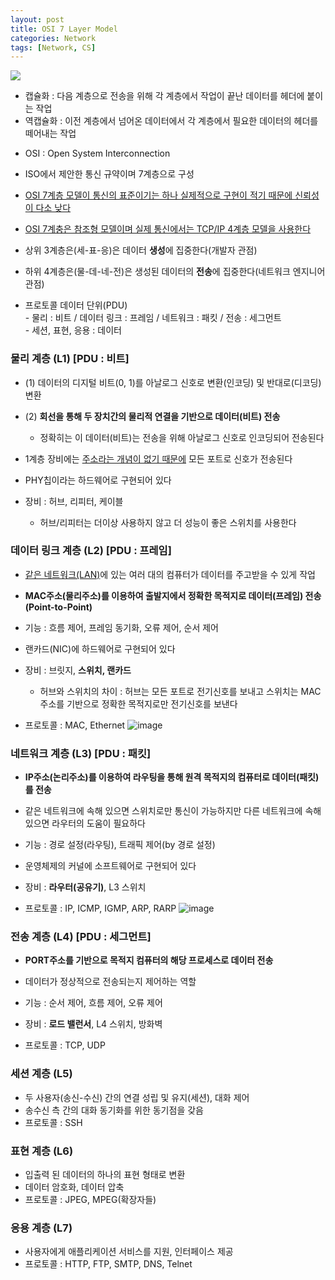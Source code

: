 ```yaml
---
layout: post
title: OSI 7 Layer Model
categories: Network
tags: [Network, CS]
---
```

![](https://blog.kakaocdn.net/dn/cnSGAt/btqFxAaBZKp/oerjCKYHcWuAmy482LzlAk/img.png)
- 캡슐화 : 다음 계층으로 전송을 위해 각 계층에서 작업이 끝난 데이터를 헤더에 붙이는 작업
- 역캡슐화 : 이전 계층에서 넘어온 데이터에서 각 계층에서 필요한 데이터의 헤더를 떼어내는 작업

* OSI : Open System Interconnection
* ISO에서 제안한 통신 규약이며 7계층으로 구성 
* <u>OSI 7계층 모델이 통신의 표준이기는 하나 실제적으로 구현이 적기 때문에 신뢰성이 다소 낮다</u>
* <u>OSI 7계충은 참조형 모델이며 실제 통신에서는 TCP/IP 4계층 모델을 사용한다</u>

* 상위 3계층은(세-표-응)은 데이터 **생성**에 집중한다(개발자 관점)
* 하위 4계층은(물-데-네-전)은 생성된 데이터의 **전송**에 집중한다(네트워크 엔지니어 관점)


* 프로토콜 데이터 단위(PDU)  
 \- 물리 : 비트 / 데이터 링크 : 프레임 / 네트워크 : 패킷 / 전송 : 세그먼트  
 \- 세션, 표현, 응용 : 데이터 

### 물리 계층 (L1) \[PDU : 비트\]

- (1) 데이터의 디지털 비트(0, 1)를 아날로그 신호로 변환(인코딩) 및 반대로(디코딩) 변환
- (2) **회선을 통해 두 장치간의 물리적 연결을 기반으로 데이터(비트) 전송**
  - 정확히는 이 데이터(비트)는 전송을 위해 아날로그 신호로 인코딩되어 전송된다 
- 1계층 장비에는 <u>주소라는 개념이 없기 때문에</u> 모든 포트로 신호가 전송된다
- PHY칩이라는 하드웨어로 구현되어 있다
     
- 장비 : 허브, 리피터, 케이블  
  - 허브/리피터는 더이상 사용하지 않고 더 성능이 좋은 스위치를 사용한다

### 데이터 링크 계층 (L2) \[PDU : 프레임\]

- <u>같은 네트워크(LAN)</u>에 있는 여러 대의 컴퓨터가 데이터를 주고받을 수 있게 작업
- **MAC주소(물리주소)를 이용하여 출발지에서 정확한 목적지로 데이터(프레임) 전송 (Point-to-Point)**
- 기능 : 흐름 제어, 프레임 동기화, 오류 제어, 순서 제어
- 랜카드(NIC)에 하드웨어로 구현되어 있다
  
- 장비 : 브릿지, **스위치, 랜카드**
  - 허브와 스위치의 차이 : 허브는 모든 포트로 전기신호를 보내고 스위치는 MAC주소를 기반으로 정확한 목적지로만 전기신호를 보낸다
- 프로토콜 : MAC, Ethernet
![image](https://user-images.githubusercontent.com/48157259/142971755-d143cedc-8a5a-44f5-bfd0-62db07bbb3d7.png)


### 네트워크 계층 (L3) \[PDU : 패킷\]

- **IP주소(논리주소)를 이용하여 라우팅을 통해 원격 목적지의 컴퓨터로 데이터(패킷)를 전송**
- 같은 네트워크에 속해 있으면 스위치로만 통신이 가능하지만 다른 네트워크에 속해 있으면 라우터의 도움이 필요하다
- 기능 : 경로 설정(라우팅), 트래픽 제어(by 경로 설정)
- 운영체제의 커널에 소프트웨어로 구현되어 있다  

- 장비 : **라우터(공유기)**, L3 스위치
- 프로토콜 : IP, ICMP, IGMP, ARP, RARP
![image](https://user-images.githubusercontent.com/48157259/142971894-f577fe54-33fb-4630-b465-4ca5b10d0244.png)


### 전송 계층 (L4) \[PDU : 세그먼트\]

- **PORT주소를 기반으로 목적지 컴퓨터의 해당 프로세스로 데이터 전송**
- 데이터가 정상적으로 전송되는지 제어하는 역할
- 기능 : 순서 제어, 흐름 제어, 오류 제어
  
- 장비 : **로드 밸런서**, L4 스위치, 방화벽
- 프로토콜 : TCP, UDP

### 세션 계층 (L5)
- 두 사용자(송신-수신) 간의 연결 성립 및 유지(세션), 대화 제어
- 송수신 측 간의 대화 동기화를 위한 동기점을 갖음
- 프로토콜 : SSH

### 표현 계층 (L6)
- 입출력 된 데이터의 하나의 표현 형태로 변환
- 데이터 암호화, 데이터 압축
- 프로토콜 : JPEG, MPEG(확장자들)

### 응용 계층 (L7)
- 사용자에게 애플리케이션 서비스를 지원, 인터페이스 제공
- 프로토콜 : HTTP, FTP, SMTP, DNS, Telnet


